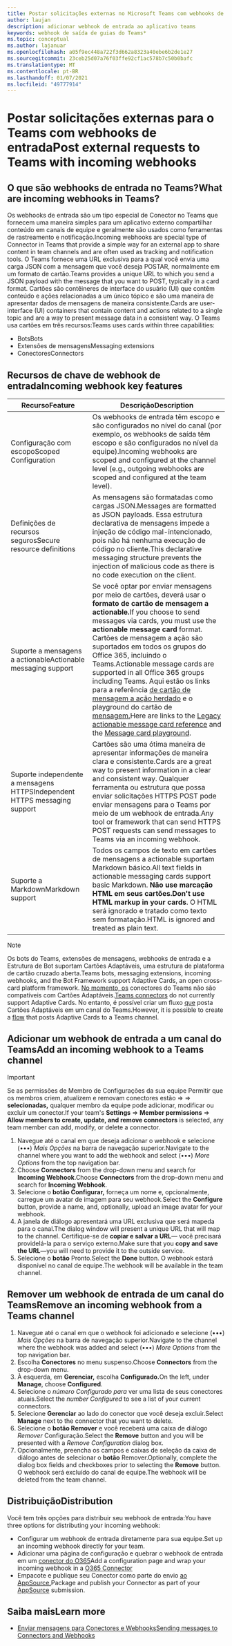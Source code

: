```yaml
---
title: Postar solicitações externas no Microsoft Teams com webhooks de entrada
author: laujan
description: adicionar webhook de entrada ao aplicativo teams
keywords: webhook de saída de guias do Teams*
ms.topic: conceptual
ms.author: lajanuar
ms.openlocfilehash: a05f9ec448a722f3d662a8323a40ebe6b2de1e27
ms.sourcegitcommit: 23ceb25d07a76f03ffe92cf1ac578b7c50b0bafc
ms.translationtype: MT
ms.contentlocale: pt-BR
ms.lasthandoff: 01/07/2021
ms.locfileid: "49777914"
---
```

# <a name="post-external-requests-to-teams-with-incoming-webhooks"></a><span data-ttu-id="a17ea-104">Postar solicitações externas para o Teams com webhooks de entrada</span><span class="sxs-lookup"><span data-stu-id="a17ea-104">Post external requests to Teams with incoming webhooks</span></span>

## <a name="what-are-incoming-webhooks-in-teams"></a><span data-ttu-id="a17ea-105">O que são webhooks de entrada no Teams?</span><span class="sxs-lookup"><span data-stu-id="a17ea-105">What are incoming webhooks in Teams?</span></span>

<span data-ttu-id="a17ea-106">Os webhooks de entrada são um tipo especial de Conector no Teams que fornecem uma maneira simples para um aplicativo externo compartilhar conteúdo em canais de equipe e geralmente são usados como ferramentas de rastreamento e notificação.</span><span class="sxs-lookup"><span data-stu-id="a17ea-106">Incoming webhooks are special type of Connector in Teams that provide a simple way for an external app to share content in team channels and are often used as tracking and notification tools.</span></span> <span data-ttu-id="a17ea-107">O Teams fornece uma URL exclusiva para a qual você envia uma carga JSON com a mensagem que você deseja POSTAR, normalmente em um formato de cartão.</span><span class="sxs-lookup"><span data-stu-id="a17ea-107">Teams provides a unique URL to which you send a JSON payload with the message that you want to POST, typically in a card format.</span></span> <span data-ttu-id="a17ea-108">Cartões são contêineres de interface do usuário (UI) que contêm conteúdo e ações relacionadas a um único tópico e são uma maneira de apresentar dados de mensagens de maneira consistente.</span><span class="sxs-lookup"><span data-stu-id="a17ea-108">Cards are user-interface (UI) containers that contain content and actions related to a single topic and are a way to present message data in a consistent way.</span></span> <span data-ttu-id="a17ea-109">O Teams usa cartões em três recursos:</span><span class="sxs-lookup"><span data-stu-id="a17ea-109">Teams uses cards within three capabilities:</span></span>

* <span data-ttu-id="a17ea-110">Bots</span><span class="sxs-lookup"><span data-stu-id="a17ea-110">Bots</span></span>
* <span data-ttu-id="a17ea-111">Extensões de mensagens</span><span class="sxs-lookup"><span data-stu-id="a17ea-111">Messaging extensions</span></span>
* <span data-ttu-id="a17ea-112">Conectores</span><span class="sxs-lookup"><span data-stu-id="a17ea-112">Connectors</span></span>

## <a name="incoming-webhook-key-features"></a><span data-ttu-id="a17ea-113">Recursos de chave de webhook de entrada</span><span class="sxs-lookup"><span data-stu-id="a17ea-113">Incoming webhook key features</span></span>

| <span data-ttu-id="a17ea-114">Recurso</span><span class="sxs-lookup"><span data-stu-id="a17ea-114">Feature</span></span> | <span data-ttu-id="a17ea-115">Descrição</span><span class="sxs-lookup"><span data-stu-id="a17ea-115">Description</span></span> |
| ------- | ----------- |
|<span data-ttu-id="a17ea-116">Configuração com escopo</span><span class="sxs-lookup"><span data-stu-id="a17ea-116">Scoped Configuration</span></span>|<span data-ttu-id="a17ea-117">Os webhooks de entrada têm escopo e são configurados no nível do canal (por exemplo, os webhooks de saída têm escopo e são configurados no nível da equipe).</span><span class="sxs-lookup"><span data-stu-id="a17ea-117">Incoming webhooks are scoped and configured at the channel level (e.g., outgoing webhooks are scoped and configured at the team level).</span></span>|
|<span data-ttu-id="a17ea-118">Definições de recursos seguros</span><span class="sxs-lookup"><span data-stu-id="a17ea-118">Secure resource definitions</span></span>|<span data-ttu-id="a17ea-119">As mensagens são formatadas como cargas JSON.</span><span class="sxs-lookup"><span data-stu-id="a17ea-119">Messages are formatted as JSON payloads.</span></span> <span data-ttu-id="a17ea-120">Essa estrutura declarativa de mensagens impede a injeção de código mal-intencionado, pois não há nenhuma execução de código no cliente.</span><span class="sxs-lookup"><span data-stu-id="a17ea-120">This declarative messaging structure prevents the injection of malicious code as there is no code execution on the client.</span></span>|
|<span data-ttu-id="a17ea-121">Suporte a mensagens a actionable</span><span class="sxs-lookup"><span data-stu-id="a17ea-121">Actionable messaging support</span></span>|<span data-ttu-id="a17ea-122">Se você optar por enviar mensagens por meio de cartões, deverá usar o **formato de cartão de mensagem a actionable.**</span><span class="sxs-lookup"><span data-stu-id="a17ea-122">If you choose to send messages via cards, you must use the **actionable message card** format.</span></span> <span data-ttu-id="a17ea-123">Cartões de mensagem a ação são suportados em todos os grupos do Office 365, incluindo o Teams.</span><span class="sxs-lookup"><span data-stu-id="a17ea-123">Actionable message cards are supported in all Office 365 groups including Teams.</span></span> <span data-ttu-id="a17ea-124">Aqui estão os links para a referência [de cartão de mensagem a ação herdado](/outlook/actionable-messages/message-card-reference) e o playground do cartão de [mensagem.](https://messagecardplayground.azurewebsites.net)</span><span class="sxs-lookup"><span data-stu-id="a17ea-124">Here are links to the [Legacy actionable message card reference](/outlook/actionable-messages/message-card-reference) and the [Message card playground](https://messagecardplayground.azurewebsites.net).</span></span>|
|<span data-ttu-id="a17ea-125">Suporte independente a mensagens HTTPS</span><span class="sxs-lookup"><span data-stu-id="a17ea-125">Independent HTTPS messaging support</span></span>| <span data-ttu-id="a17ea-126">Cartões são uma ótima maneira de apresentar informações de maneira clara e consistente.</span><span class="sxs-lookup"><span data-stu-id="a17ea-126">Cards are a great way to present information in a clear and consistent way.</span></span> <span data-ttu-id="a17ea-127">Qualquer ferramenta ou estrutura que possa enviar solicitações HTTPS POST pode enviar mensagens para o Teams por meio de um webhook de entrada.</span><span class="sxs-lookup"><span data-stu-id="a17ea-127">Any tool or framework that can send HTTPS POST requests can send messages to Teams via an incoming webhook.</span></span>|
|<span data-ttu-id="a17ea-128">Suporte a Markdown</span><span class="sxs-lookup"><span data-stu-id="a17ea-128">Markdown support</span></span>|<span data-ttu-id="a17ea-129">Todos os campos de texto em cartões de mensagens a actionable suportam Markdown básico.</span><span class="sxs-lookup"><span data-stu-id="a17ea-129">All text fields in actionable messaging cards support basic Markdown.</span></span> <span data-ttu-id="a17ea-130">**Não use marcação HTML em seus cartões.**</span><span class="sxs-lookup"><span data-stu-id="a17ea-130">**Don't use HTML markup in your cards**.</span></span> <span data-ttu-id="a17ea-131">O HTML será ignorado e tratado como texto sem formatação.</span><span class="sxs-lookup"><span data-stu-id="a17ea-131">HTML is ignored and treated as plain text.</span></span>|

> [!Note]
> <span data-ttu-id="a17ea-132">Os bots do Teams, extensões de mensagens, webhooks de entrada e a Estrutura de Bot suportam Cartões Adaptáveis, uma estrutura de plataforma de cartão cruzado aberta.</span><span class="sxs-lookup"><span data-stu-id="a17ea-132">Teams bots, messaging extensions, incoming webhooks, and the Bot Framework support Adaptive Cards, an open cross-card platform framework.</span></span> <span data-ttu-id="a17ea-133">[No momento, os](../../webhooks-and-connectors/how-to/connectors-creating.md) conectores do Teams não são compatíveis com Cartões Adaptáveis.</span><span class="sxs-lookup"><span data-stu-id="a17ea-133">[Teams connectors](../../webhooks-and-connectors/how-to/connectors-creating.md) do not currently support Adaptive Cards.</span></span> <span data-ttu-id="a17ea-134">No entanto, é possível criar um fluxo [que](https://flow.microsoft.com/blog/microsoft-flow-in-microsoft-teams/) posta Cartões Adaptáveis em um canal do Teams.</span><span class="sxs-lookup"><span data-stu-id="a17ea-134">However, it is possible to create a [flow](https://flow.microsoft.com/blog/microsoft-flow-in-microsoft-teams/) that posts Adaptive Cards to a Teams channel.</span></span>

## <a name="add-an-incoming-webhook-to-a-teams-channel"></a><span data-ttu-id="a17ea-135">Adicionar um webhook de entrada a um canal do Teams</span><span class="sxs-lookup"><span data-stu-id="a17ea-135">Add an incoming webhook to a Teams channel</span></span>

> [!Important]  
> <span data-ttu-id="a17ea-136">Se as permissões de Membro de Configurações da sua equipe Permitir que os membros criem, atualizem e removam conectores estão  =>    =>  **selecionadas,** qualquer membro da equipe pode adicionar, modificar ou excluir um conector.</span><span class="sxs-lookup"><span data-stu-id="a17ea-136">If your team's **Settings** => **Member permissions** => **Allow members to create, update, and remove connectors** is selected, any team member can add, modify, or delete a connector.</span></span>

1. <span data-ttu-id="a17ea-137">Navegue até o canal em que deseja adicionar o webhook e selecione (&#8226;&#8226;&#8226;) *Mais Opções* na barra de navegação superior.</span><span class="sxs-lookup"><span data-stu-id="a17ea-137">Navigate to the channel where you want to add the webhook and select (&#8226;&#8226;&#8226;) *More Options* from the top navigation bar.</span></span>
1. <span data-ttu-id="a17ea-138">Choose **Connectors** from the drop-down menu and search for **Incoming Webhook**.</span><span class="sxs-lookup"><span data-stu-id="a17ea-138">Choose **Connectors** from the drop-down menu and search for **Incoming Webhook**.</span></span>
1. <span data-ttu-id="a17ea-139">Selecione o **botão Configurar,** forneça um nome e, opcionalmente, carregue um avatar de imagem para seu webhook.</span><span class="sxs-lookup"><span data-stu-id="a17ea-139">Select the **Configure** button, provide a name, and, optionally, upload an image avatar for your webhook.</span></span>
1. <span data-ttu-id="a17ea-140">A janela de diálogo apresentará uma URL exclusiva que será mapeda para o canal.</span><span class="sxs-lookup"><span data-stu-id="a17ea-140">The dialog window will present a unique URL that will map to the channel.</span></span> <span data-ttu-id="a17ea-141">Certifique-se de **copiar e salvar a URL**— você precisará providelá-la para o serviço externo.</span><span class="sxs-lookup"><span data-stu-id="a17ea-141">Make sure that you **copy and save the URL**—you will need to provide it to the outside service.</span></span>
1. <span data-ttu-id="a17ea-142">Selecione o **botão** Pronto.</span><span class="sxs-lookup"><span data-stu-id="a17ea-142">Select the **Done** button.</span></span> <span data-ttu-id="a17ea-143">O webhook estará disponível no canal de equipe.</span><span class="sxs-lookup"><span data-stu-id="a17ea-143">The webhook will be available in the team channel.</span></span>

## <a name="remove-an-incoming-webhook-from-a-teams-channel"></a><span data-ttu-id="a17ea-144">Remover um webhook de entrada de um canal do Teams</span><span class="sxs-lookup"><span data-stu-id="a17ea-144">Remove an incoming webhook from a Teams channel</span></span>

1. <span data-ttu-id="a17ea-145">Navegue até o canal em que o webhook foi adicionado e selecione (&#8226;&#8226;&#8226;) *Mais Opções* na barra de navegação superior.</span><span class="sxs-lookup"><span data-stu-id="a17ea-145">Navigate to the channel where the webhook was added and select (&#8226;&#8226;&#8226;) *More Options* from the top navigation bar.</span></span>
1. <span data-ttu-id="a17ea-146">Escolha **Conectores** no menu suspenso.</span><span class="sxs-lookup"><span data-stu-id="a17ea-146">Choose **Connectors** from the drop-down menu.</span></span>
1. <span data-ttu-id="a17ea-147">À esquerda, em **Gerenciar,** escolha **Configurado.**</span><span class="sxs-lookup"><span data-stu-id="a17ea-147">On the left, under **Manage**, choose **Configured**.</span></span>
1. <span data-ttu-id="a17ea-148">Selecione o *número Configurado para* ver uma lista de seus conectores atuais.</span><span class="sxs-lookup"><span data-stu-id="a17ea-148">Select the *number Configured* to see a list of your current connectors.</span></span>
1. <span data-ttu-id="a17ea-149">Selecione **Gerenciar** ao lado do conector que você deseja excluir.</span><span class="sxs-lookup"><span data-stu-id="a17ea-149">Select **Manage** next to the connector that you want to delete.</span></span>
1. <span data-ttu-id="a17ea-150">Selecione o **botão Remover** e você receberá uma caixa de diálogo *Remover* Configuração.</span><span class="sxs-lookup"><span data-stu-id="a17ea-150">Select the **Remove** button and you will be presented with a *Remove Configuration* dialog box.</span></span>
1. <span data-ttu-id="a17ea-151">Opcionalmente, preencha os campos e caixas de seleção da caixa de diálogo antes de selecionar o **botão** Remover.</span><span class="sxs-lookup"><span data-stu-id="a17ea-151">Optionally, complete the dialog box fields and checkboxes prior to selecting the **Remove** button.</span></span> <span data-ttu-id="a17ea-152">O webhook será excluído do canal de equipe.</span><span class="sxs-lookup"><span data-stu-id="a17ea-152">The webhook will be deleted from the team channel.</span></span>

## <a name="distribution"></a><span data-ttu-id="a17ea-153">Distribuição</span><span class="sxs-lookup"><span data-stu-id="a17ea-153">Distribution</span></span>

<span data-ttu-id="a17ea-154">Você tem três opções para distribuir seu webhook de entrada:</span><span class="sxs-lookup"><span data-stu-id="a17ea-154">You have three options for distributing your incoming webhook:</span></span>

* <span data-ttu-id="a17ea-155">Configurar um webhook de entrada diretamente para sua equipe.</span><span class="sxs-lookup"><span data-stu-id="a17ea-155">Set up an incoming webhook directly for your team.</span></span>
* <span data-ttu-id="a17ea-156">Adicionar uma página de configuração e quebrar o webhook de entrada em um [conector do O365](~/webhooks-and-connectors/how-to/connectors-creating.md)</span><span class="sxs-lookup"><span data-stu-id="a17ea-156">Add a configuration page and wrap your incoming webhook in a [O365 Connector](~/webhooks-and-connectors/how-to/connectors-creating.md)</span></span>
* <span data-ttu-id="a17ea-157">Empacote e publique seu Conector como parte do envio [ao AppSource.](~/concepts/deploy-and-publish/office-store-guidance.md)</span><span class="sxs-lookup"><span data-stu-id="a17ea-157">Package and publish your Connector as part of your [AppSource](~/concepts/deploy-and-publish/office-store-guidance.md) submission.</span></span>

## <a name="learn-more"></a><span data-ttu-id="a17ea-158">Saiba mais</span><span class="sxs-lookup"><span data-stu-id="a17ea-158">Learn more</span></span>

* [<span data-ttu-id="a17ea-159">Enviar mensagens para Conectores e Webhooks</span><span class="sxs-lookup"><span data-stu-id="a17ea-159">Sending messages to Connectors and Webhooks</span></span>](~/webhooks-and-connectors/how-to/connectors-using.md)
